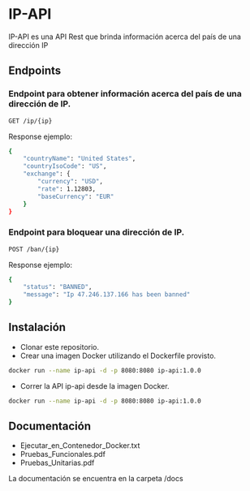 # IP-API

IP-API es una API Rest que brinda información acerca del país de una dirección IP

## Endpoints

### Endpoint para obtener información acerca del país de una dirección de IP.

```bash
GET /ip/{ip}
```

Response ejemplo:

```bash
{
    "countryName": "United States",
    "countryIsoCode": "US",
    "exchange": {
        "currency": "USD",
        "rate": 1.12803,
        "baseCurrency": "EUR"
    }
}
```

### Endpoint para bloquear una dirección de IP.

```bash
POST /ban/{ip}
```

Response ejemplo:

```bash
{
    "status": "BANNED",
    "message": "Ip 47.246.137.166 has been banned"
}
```

## Instalación

- Clonar este repositorio.
- Crear una imagen Docker utilizando el Dockerfile provisto.

```bash
docker run --name ip-api -d -p 8080:8080 ip-api:1.0.0
```

- Correr la API ip-api desde la imagen Docker.

```bash
docker run --name ip-api -d -p 8080:8080 ip-api:1.0.0
```

## Documentación

- Ejecutar_en_Contenedor_Docker.txt
- Pruebas_Funcionales.pdf
- Pruebas_Unitarias.pdf

La documentación se encuentra en la carpeta /docs

